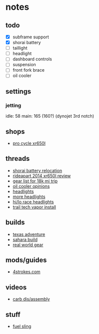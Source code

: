 # notes

## todo

- [x] subframe support
- [x] shorai battery
- [ ] taillight
- [ ] headlight
- [ ] dashboard controls
- [ ] suspension
- [ ] front fork brace
- [ ] oil cooler

## settings

### jetting

idle: 58
main: 165 (160?) (dynojet 3rd notch)

## shops

- [pro cycle xr650l](http://www.procycle.us/bikepages/xr650l.html)

## threads

- [shorai battery relocation](http://www.thumpertalk.com/topic/863659-xr650l-shorai-battery-relocation/)
- [rideapart 2014 xr650l review](https://rideapart.com/articles/2014-honda-xr650l-review)
- [gear list for 18k mi trip](http://advrider.com/forums/showthread.php?p=17334295)
- [oil cooler opinions](http://www.advrider.com/forums/showthread.php?t=652313)
- [headlights](https://4strokes.com/forums/topic.asp?TOPIC_ID=28330)
- [more headlights](http://www.advrider.com/forums/showthread.php?t=249720)
- [hi/lo race headlights](http://www.thumpertalk.com/topic/634432-single-8-inch-race-light-with-hilow-beam/)
- [trail tech vapor install](http://advrider.com/index.php?threads/tt-vapor-install-instructions-for-a-xr650l.545100/)

## builds

- [texas adventure](http://www.texasadventure.net/bikes-and-gear/project-xr650l-adventure/)
- [sahara build](http://www.motorbikenomad.co.uk/blog/bike/)
- [real world gear](http://www.realworldgear.net/xr650l.html)

## mods/guides

- [4strokes.com](http://www.4strokes.com/technical/honda/)

## videos

- [carb dis/assembly](https://www.youtube.com/watch?v=WOO8puMGiqM)

## stuff

- [fuel sling](http://www.winterco.us/product/fuel-bottle-sling)
